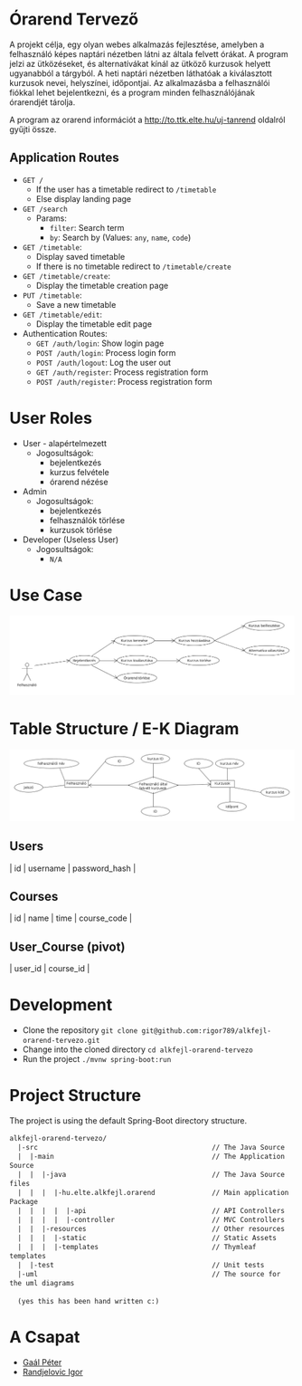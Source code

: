 # Órarend Tervező

A projekt célja, egy olyan webes alkalmazás fejlesztése, amelyben a felhasználó képes naptári nézetben látni az általa felvett órákat. A program jelzi az ütközéseket, és alternatívákat kínál az ütköző kurzusok helyett ugyanabból a tárgyból. A heti naptári nézetben láthatóak a kiválasztott kurzusok nevei, helyszínei, időpontjai. Az alkalmazásba a felhasználói fiókkal lehet bejelentkezni, és a program minden felhasználójának órarendjét tárolja.

A program az orarend információt a http://to.ttk.elte.hu/uj-tanrend oldalról gyűjti össze.

## Application Routes

 - `GET / `
     - If the user has a timetable redirect to `/timetable` 
     - Else display landing page
 - `GET /search`
    - Params:
        - `filter`: Search term
        - `by`: Search by (Values: `any`, `name`, `code`)
 - `GET /timetable`:
    - Display saved timetable
    - If there is no timetable redirect to `/timetable/create`
 - `GET /timetable/create`:
    - Display the timetable creation page
 - `PUT /timetable`:
    - Save a new timetable
 - `GET /timetable/edit`:
    - Display the timetable edit page
 - Authentication Routes:
    - `GET /auth/login`: Show login page
    - `POST /auth/login`: Process login form
    - `POST /auth/logout`: Log the user out
    - `GET /auth/register`: Process registration form
    - `POST /auth/register`: Process registration form

# User Roles

- User - alapértelmezett
    - Jogosultságok:
        - bejelentkezés
        - kurzus felvétele
        - órarend nézése
- Admin
    - Jogosultságok:
        - bejelentkezés
        - felhasználók törlése
        - kurzusok törlése
- Developer (Useless User)
    - Jogosultságok:
        - `N/A`

# Use Case

![Use Case Diagram](uml/projekt-orarend.png)

# Table Structure / E-K Diagram

![E-K Diagram](uml/e-k%20projekt%20orarend.png)

## Users
| id | username | password_hash |

## Courses
| id | name | time | course_code |

## User_Course (pivot)
| user_id | course_id |

# Development

- Clone the repository `git clone git@github.com:rigor789/alkfejl-orarend-tervezo.git`
- Change into the cloned directory `cd alkfejl-orarend-tervezo`
- Run the project `./mvnw spring-boot:run`

# Project Structure

The project is using the default Spring-Boot directory structure.

```
alkfejl-orarend-tervezo/
  |-src                                           // The Java Source
  |  |-main                                       // The Application Source
  |  |  |-java                                    // The Java Source files
  |  |  |  |-hu.elte.alkfejl.orarend              // Main application Package
  |  |  |  |  |-api                               // API Controllers
  |  |  |  |  |-controller                        // MVC Controllers
  |  |  |-resources                               // Other resources
  |  |  |  |-static                               // Static Assets
  |  |  |  |-templates                            // Thymleaf templates
  |  |-test                                       // Unit tests
  |-uml                                           // The source for the uml diagrams
  
  (yes this has been hand written c:)
```

# A Csapat

- [Gaál Péter](https://github.com/gpeter12)
- [Randjelovic Igor](https://github.com/rigor789)

